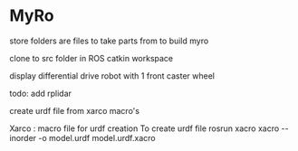 # MyRo

store folders are files to take parts from to build myro

clone to src folder in ROS catkin workspace

display differential drive robot with 1 front caster wheel

todo: add rplidar

create urdf file from xarco macro's

Xarco : macro file for urdf creation
To create urdf file
rosrun xacro xacro --inorder -o model.urdf model.urdf.xacro

